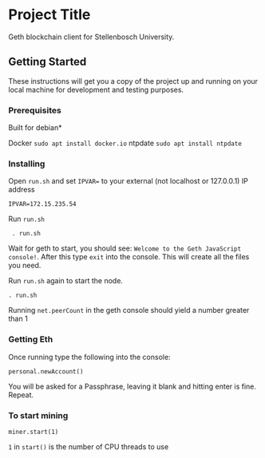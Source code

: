 # Project Title

Geth blockchain client for Stellenbosch University.

## Getting Started

These instructions will get you a copy of the project up and running on your local machine for development and testing purposes.

### Prerequisites
Built for debian*

Docker
```sudo apt install docker.io```
ntpdate
```sudo apt install ntpdate```
### Installing


Open `run.sh` and set `IPVAR=` to your external (not localhost or 127.0.0.1) IP address

```
IPVAR=172.15.235.54
```
Run `run.sh`

``` . run.sh```

Wait for geth to start, you should see: `Welcome to the Geth JavaScript console!`. After this type `exit` into the console. This will create all the files you need.

Run `run.sh` again to start the node.
```
. run.sh
```

Running `net.peerCount` in the geth console should yield a number greater than 1


### Getting Eth

Once running type the following into the console:

```personal.newAccount()```

You will be asked for a Passphrase, leaving it blank and hitting enter is fine. Repeat.


### To start mining

```miner.start(1)```

`1` in `start()` is the number of CPU threads to use




